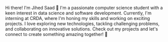 Hi there! I'm Jihed Saad 👋
I'm a passionate computer science student with a keen interest in data science and software development. Currently, I'm interning at CRDA, where I'm honing my skills and working on exciting projects. I love exploring new technologies, tackling challenging problems, and collaborating on innovative solutions. Check out my projects and let's connect to create something amazing together! 🚀

